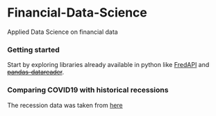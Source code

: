 # Financial-Data-Science
Applied Data Science on financial data

### Getting started
Start by exploring libraries already available in python like [FredAPI](https://github.com/mortada/fredapi) and [~~pandas-datareader~~](https://pypi.org/project/pandas-datareader/).



### Comparing COVID19 with historical recessions

The recession data was taken from [here](https://fredhelp.stlouisfed.org/fred/data/understanding-the-data/recession-bars/)
